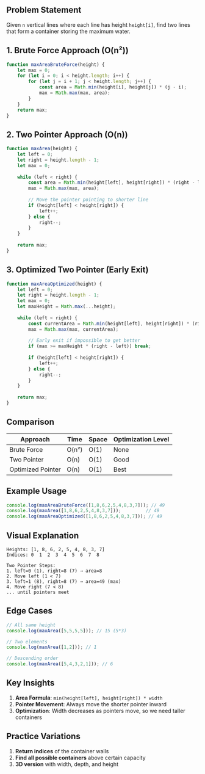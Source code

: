 
## Problem Statement
Given `n` vertical lines where each line has height `height[i]`, find two lines that form a container storing the maximum water.

## 1. Brute Force Approach (O(n²))

```javascript
function maxAreaBruteForce(height) {
    let max = 0;
    for (let i = 0; i < height.length; i++) {
        for (let j = i + 1; j < height.length; j++) {
            const area = Math.min(height[i], height[j]) * (j - i);
            max = Math.max(max, area);
        }
    }
    return max;
}
```

## 2. Two Pointer Approach (O(n))

```javascript
function maxArea(height) {
    let left = 0;
    let right = height.length - 1;
    let max = 0;
    
    while (left < right) {
        const area = Math.min(height[left], height[right]) * (right - left);
        max = Math.max(max, area);
        
        // Move the pointer pointing to shorter line
        if (height[left] < height[right]) {
            left++;
        } else {
            right--;
        }
    }
    
    return max;
}
```

## 3. Optimized Two Pointer (Early Exit)

```javascript
function maxAreaOptimized(height) {
    let left = 0;
    let right = height.length - 1;
    let max = 0;
    let maxHeight = Math.max(...height);
    
    while (left < right) {
        const currentArea = Math.min(height[left], height[right]) * (right - left);
        max = Math.max(max, currentArea);
        
        // Early exit if impossible to get better
        if (max >= maxHeight * (right - left)) break;
        
        if (height[left] < height[right]) {
            left++;
        } else {
            right--;
        }
    }
    
    return max;
}
```

## Comparison

| Approach          | Time      | Space     | Optimization Level |
|-------------------|-----------|-----------|--------------------|
| Brute Force       | O(n²)     | O(1)      | None               |
| Two Pointer       | O(n)      | O(1)      | Good               |
| Optimized Pointer | O(n)      | O(1)      | Best               |

## Example Usage

```javascript
console.log(maxAreaBruteForce([1,8,6,2,5,4,8,3,7])); // 49
console.log(maxArea([1,8,6,2,5,4,8,3,7]));         // 49
console.log(maxAreaOptimized([1,8,6,2,5,4,8,3,7])); // 49
```

## Visual Explanation

```
Heights: [1, 8, 6, 2, 5, 4, 8, 3, 7]
Indices: 0  1  2  3  4  5  6  7  8

Two Pointer Steps:
1. left=0 (1), right=8 (7) → area=8
2. Move left (1 < 7)
3. left=1 (8), right=8 (7) → area=49 (max)
4. Move right (7 < 8)
... until pointers meet
```

## Edge Cases

```javascript
// All same height
console.log(maxArea([5,5,5,5])); // 15 (5*3)

// Two elements
console.log(maxArea([1,2])); // 1

// Descending order
console.log(maxArea([5,4,3,2,1])); // 6
```

## Key Insights
1. **Area Formula**: `min(height[left], height[right]) * width`
2. **Pointer Movement**: Always move the shorter pointer inward
3. **Optimization**: Width decreases as pointers move, so we need taller containers

## Practice Variations
1. **Return indices** of the container walls
2. **Find all possible containers** above certain capacity
3. **3D version** with width, depth, and height
```
